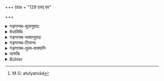 +++
title = "129 एतद् एव"

+++

<details><summary>गङ्गानथ-मूलानुवादः</summary>

If a Brāhmaṇa kills a righteous Vaiśya, he shall perform this same expiatory rite for one year; or he may give a hundred cows and one (bull).—(129)
</details>

<details><summary>मेधातिथिः</summary>

पूर्वत्राष्टमो ऽंशः, अनेन द्वादशो विधीयते । अल्पत्वाद्[^१८७] अब्दं न्यूनगुणस्य विधिर् अयम् इति विज्ञायते । 


[^१८७]:
     M G: atulyatvād

- <u>ननु</u> **वृत्तस्थम्** इति श्रुतम् ।

- <u>सत्यम्</u> । संप्रति **वृत्तस्थो** वधकाले, प्राङ् निर्गुण इति । यस् तु सर्वदैव वृत्तस्थस् तस्य पूर्ववद् इति ज्ञेयम् ॥ ११.१२९ ॥
</details>

<details><summary>गङ्गानथ-भाष्यानुवादः</summary>

In a previous verse ‘*one eighth*’ was prescribed for the killing of a Vaiśya; what the present verse lays down is ‘one twelfth.’

As the expiation is a light one, it has to be done ‘*for one* *year*.’

It appears that the rule here laid down is meant for the case of a Vaiśya devoid of qualifications.

“The case of a Vaiśya *devoted to his duty* has been already dealt with before.”

True; but what the present verse contemplates is the case of a Vaiśya who was ‘righteous’ at the time of death, but was devoid of qualities before that; while the previous rules apply to one who was righteous all along.—(129)
</details>

<details><summary>गङ्गानथ-टिप्पन्यः</summary>

“According to Govindarāja and Kullūka, the two penances are to be
performed optionally, in case a virtuous Vaiśya has been killed
unintentionally.—Medhātithi says that the first penance is to be
performed for the murder of a Vaiśya who was less distinguished than the
one referred to in verse 126.—Nārāyaṇa thinks that the verse refers to a
Vaiśya engaged in the performance of a sacrifice, and that the particle
‘*vā*’ takes the place of the?upola, and thus one penance only is
prescribed.”—Buhler.

This verse is quoted in *Prāyaścittaviveka* (pp. 216 and 534), which
explains ‘*ekaśatam*’ as ‘a hundred and one’.
</details>

<details><summary>गङ्गानथ-तुल्य-वाक्यानि</summary>

**(verses 11.126-130)  
**

See Comparative notes for [Verse
11.126].
</details>

<details><summary>भारुचिः</summary>

संभवद्वित्तस्येदं पूर्ववद् वैकल्पिकम् । द्विजोत्तमग्रहणं चेतरवर्णनिदर्शनार्थम्, नावधारणार्थम् ॥ ११.१२८ ॥
</details>

<details><summary>Bühler</summary>

130	A Brahmana who has slain a virtuous Vaisya, shall perform the same penance during one year, or he may give one hundred cows and one (bull).
</details>
